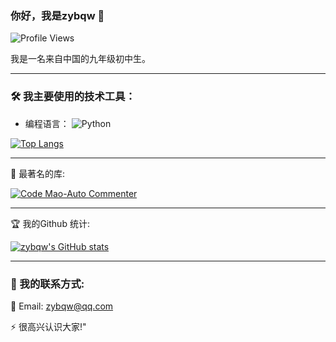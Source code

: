 ### 你好，我是zybqw 👋
![Profile Views](https://komarev.com/ghpvc/?username=zybqw&color=66ccff)

我是一名来自中国的九年级初中生。

---

### 🛠 我主要使用的技术工具：

- 编程语言： ![Python](https://img.shields.io/badge/-Python-333333?style=flat&logo=python&color=66ccff)

[![Top Langs](https://github-readme-stats.vercel.app/api/top-langs/?username=zybqw)](https://github.com/anuraghazra/github-readme-stats)

---

🚀 最著名的库:

[![Code Mao-Auto Commenter](https://github-readme-stats.vercel.app/api/pin/?username=zybqw&repo=CodeMao-AutoCommenter&theme=shadow_blue)](https://github.com/zybqw/CodeMao-AutoCommenter)

---

🏆 我的Github 统计:

[![zybqw's GitHub stats](https://github-readme-stats.vercel.app/api?username=zybqw&show_icons=true&theme=vue)](https://github.com/anuraghazra/github-readme-stats)

---

### 💼 我的联系方式:

📧 Email: [zybqw@qq.com](mailto:zybqw@qq.com)

⚡ 很高兴认识大家!"
 
